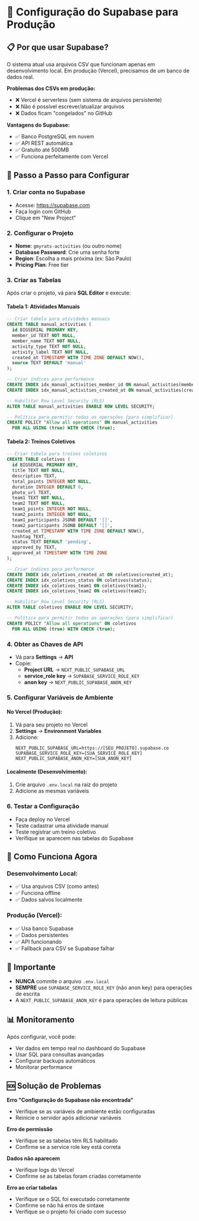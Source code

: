 # 🚀 Configuração do Supabase para Produção

## 📋 **Por que usar Supabase?**

O sistema atual usa arquivos CSV que funcionam apenas em desenvolvimento local. Em produção (Vercel), precisamos de um banco de dados real.

**Problemas dos CSVs em produção:**
- ❌ Vercel é serverless (sem sistema de arquivos persistente)
- ❌ Não é possível escrever/atualizar arquivos
- ❌ Dados ficam "congelados" no GitHub

**Vantagens do Supabase:**
- ✅ Banco PostgreSQL em nuvem
- ✅ API REST automática
- ✅ Gratuito até 500MB
- ✅ Funciona perfeitamente com Vercel

## 🔧 **Passo a Passo para Configurar**

### 1. **Criar conta no Supabase**
- Acesse: https://supabase.com
- Faça login com GitHub
- Clique em "New Project"

### 2. **Configurar o Projeto**
- **Nome**: `gmyrats-activities` (ou outro nome)
- **Database Password**: Crie uma senha forte
- **Region**: Escolha a mais próxima (ex: São Paulo)
- **Pricing Plan**: Free tier

### 3. **Criar as Tabelas**
Após criar o projeto, vá para **SQL Editor** e execute:

#### **Tabela 1: Atividades Manuais**
```sql
-- Criar tabela para atividades manuais
CREATE TABLE manual_activities (
  id BIGSERIAL PRIMARY KEY,
  member_id TEXT NOT NULL,
  member_name TEXT NOT NULL,
  activity_type TEXT NOT NULL,
  activity_label TEXT NOT NULL,
  created_at TIMESTAMP WITH TIME ZONE DEFAULT NOW(),
  source TEXT DEFAULT 'manual'
);

-- Criar índices para performance
CREATE INDEX idx_manual_activities_member_id ON manual_activities(member_id);
CREATE INDEX idx_manual_activities_created_at ON manual_activities(created_at);

-- Habilitar Row Level Security (RLS)
ALTER TABLE manual_activities ENABLE ROW LEVEL SECURITY;

-- Política para permitir todas as operações (para simplificar)
CREATE POLICY "Allow all operations" ON manual_activities
  FOR ALL USING (true) WITH CHECK (true);
```

#### **Tabela 2: Treinos Coletivos**
```sql
-- Criar tabela para treinos coletivos
CREATE TABLE coletivos (
  id BIGSERIAL PRIMARY KEY,
  title TEXT NOT NULL,
  description TEXT,
  total_points INTEGER NOT NULL,
  duration INTEGER DEFAULT 0,
  photo_url TEXT,
  team1 TEXT NOT NULL,
  team2 TEXT NOT NULL,
  team1_points INTEGER NOT NULL,
  team2_points INTEGER NOT NULL,
  team1_participants JSONB DEFAULT '[]',
  team2_participants JSONB DEFAULT '[]',
  created_at TIMESTAMP WITH TIME ZONE DEFAULT NOW(),
  hashtag TEXT,
  status TEXT DEFAULT 'pending',
  approved_by TEXT,
  approved_at TIMESTAMP WITH TIME ZONE
);

-- Criar índices para performance
CREATE INDEX idx_coletivos_created_at ON coletivos(created_at);
CREATE INDEX idx_coletivos_status ON coletivos(status);
CREATE INDEX idx_coletivos_team1 ON coletivos(team1);
CREATE INDEX idx_coletivos_team2 ON coletivos(team2);

-- Habilitar Row Level Security (RLS)
ALTER TABLE coletivos ENABLE ROW LEVEL SECURITY;

-- Política para permitir todas as operações (para simplificar)
CREATE POLICY "Allow all operations" ON coletivos
  FOR ALL USING (true) WITH CHECK (true);
```

### 4. **Obter as Chaves de API**
- Vá para **Settings** → **API**
- Copie:
  - **Project URL** → `NEXT_PUBLIC_SUPABASE_URL`
  - **service_role key** → `SUPABASE_SERVICE_ROLE_KEY`
  - **anon key** → `NEXT_PUBLIC_SUPABASE_ANON_KEY`

### 5. **Configurar Variáveis de Ambiente**

#### **No Vercel (Produção):**
1. Vá para seu projeto no Vercel
2. **Settings** → **Environment Variables**
3. Adicione:
   ```
   NEXT_PUBLIC_SUPABASE_URL=https://[SEU_PROJETO].supabase.co
   SUPABASE_SERVICE_ROLE_KEY=[SUA_SERVICE_ROLE_KEY]
   NEXT_PUBLIC_SUPABASE_ANON_KEY=[SUA_ANON_KEY]
   ```

#### **Localmente (Desenvolvimento):**
1. Crie arquivo `.env.local` na raiz do projeto
2. Adicione as mesmas variáveis

### 6. **Testar a Configuração**
- Faça deploy no Vercel
- Teste cadastrar uma atividade manual
- Teste registrar um treino coletivo
- Verifique se aparecem nas tabelas do Supabase

## 🔄 **Como Funciona Agora**

### **Desenvolvimento Local:**
- ✅ Usa arquivos CSV (como antes)
- ✅ Funciona offline
- ✅ Dados salvos localmente

### **Produção (Vercel):**
- ✅ Usa banco Supabase
- ✅ Dados persistentes
- ✅ API funcionando
- ✅ Fallback para CSV se Supabase falhar

## 🚨 **Importante**

- **NUNCA** commite o arquivo `.env.local`
- **SEMPRE** use `SUPABASE_SERVICE_ROLE_KEY` (não anon key) para operações de escrita
- A `NEXT_PUBLIC_SUPABASE_ANON_KEY` é para operações de leitura públicas

## 📊 **Monitoramento**

Após configurar, você pode:
- Ver dados em tempo real no dashboard do Supabase
- Usar SQL para consultas avançadas
- Configurar backups automáticos
- Monitorar performance

## 🆘 **Solução de Problemas**

**Erro "Configuração do Supabase não encontrada"**
- Verifique se as variáveis de ambiente estão configuradas
- Reinicie o servidor após adicionar variáveis

**Erro de permissão**
- Verifique se as tabelas têm RLS habilitado
- Confirme se a service role key está correta

**Dados não aparecem**
- Verifique logs do Vercel
- Confirme se as tabelas foram criadas corretamente

**Erro ao criar tabelas**
- Verifique se o SQL foi executado corretamente
- Confirme se não há erros de sintaxe
- Verifique se o projeto foi criado com sucesso 